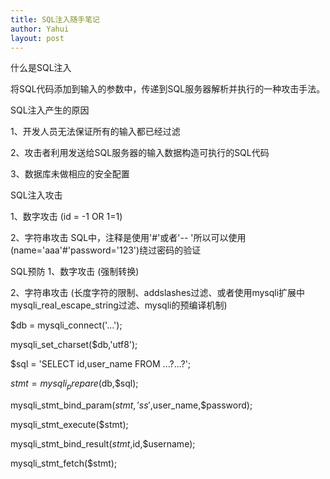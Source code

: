 ```yaml
---
title: SQL注入随手笔记
author: Yahui
layout: post
---
```

什么是SQL注入

将SQL代码添加到输入的参数中，传递到SQL服务器解析并执行的一种攻击手法。

SQL注入产生的原因

1、开发人员无法保证所有的输入都已经过滤

2、攻击者利用发送给SQL服务器的输入数据构造可执行的SQL代码

3、数据库未做相应的安全配置

SQL注入攻击

1、数字攻击
(id = -1 OR 1=1)

2、字符串攻击
SQL中，注释是使用'#'或者'-- '所以可以使用(name='aaa'#'password='123')绕过密码的验证

SQL预防
1、数字攻击
(强制转换)

2、字符串攻击
(长度字符的限制、addslashes过滤、或者使用mysqli扩展中mysqli_real_escape_string过滤、mysqli的预编译机制)

$db = mysqli_connect('...');

mysqli_set_charset($db,'utf8');

$sql = 'SELECT id,user_name FROM ...?...?';

$stmt = mysqli_prepare($db,$sql);

mysqli_stmt_bind_param($stmt,'ss',$user_name,$password);

mysqli_stmt_execute($stmt);

mysqli_stmt_bind_result($stmt,$id,$username);

mysqli_stmt_fetch($stmt);